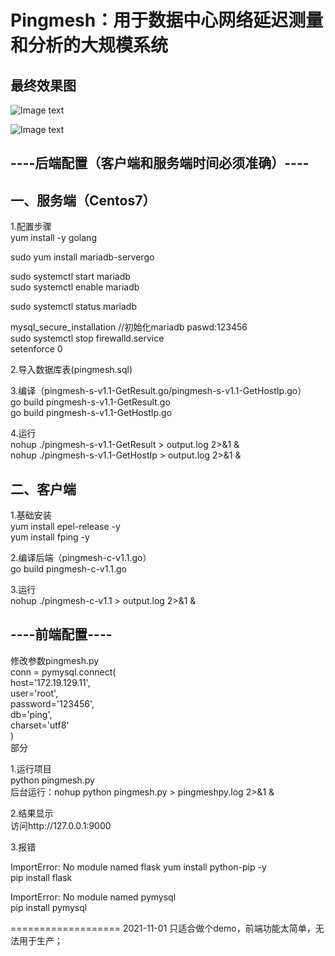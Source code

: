 Pingmesh：用于数据中心网络延迟测量和分析的大规模系统
====

最终效果图
-
![Image text](https://github.com/aprilmadaha/pingmesh/blob/master/pingmesh-image/effect%20picture.png)<br>

![Image text](https://github.com/aprilmadaha/pingmesh/blob/master/pingmesh-image/pingmesh-architecture.png)<br>

----后端配置（客户端和服务端时间必须准确）----<br>
-
一、服务端（Centos7）<br>
-
1.配置步骤<br>
yum install -y golang<br>

sudo yum install mariadb-servergo

sudo systemctl start mariadb<br>
sudo systemctl enable mariadb

sudo systemctl status mariadb


mysql_secure_installation //初始化mariadb paswd:123456<br>
sudo systemctl stop firewalld.service<br>
setenforce 0<br>

2.导入数据库表(pingmesh.sql)

3.编译（pingmesh-s-v1.1-GetResult.go/pingmesh-s-v1.1-GetHostIp.go）<br>
go build pingmesh-s-v1.1-GetResult.go<br>
go build pingmesh-s-v1.1-GetHostIp.go<br>

4.运行<br>
nohup ./pingmesh-s-v1.1-GetResult > output.log 2>&1 &<br>
nohup ./pingmesh-s-v1.1-GetHostIp > output.log 2>&1 &<br>

二、客户端<br>
-
1.基础安装<br>
yum install epel-release -y<br>
yum install fping -y<br>

2.编译后端（pingmesh-c-v1.1.go）<br>
go build pingmesh-c-v1.1.go<br>

3.运行<br>
nohup ./pingmesh-c-v1.1 > output.log 2>&1 &<br>

----前端配置----<br>
-
修改参数pingmesh.py<br>
conn = pymysql.connect(<br>
    host='172.19.129.11',<br>
    user='root',<br>
    password='123456',<br>
    db='ping',<br>
    charset='utf8'<br>
)<br>
部分<br>


1.运行项目<br>
python pingmesh.py<br>
后台运行：nohup  python pingmesh.py > pingmeshpy.log 2>&1 &

2.结果显示<br>
访问http://127.0.0.1:9000<br>

3.报错

ImportError: No module named flask
yum install python-pip -y<br>
pip install flask

ImportError: No module named pymysql<br>
 pip install pymysql


===================
2021-11-01 只适合做个demo，前端功能太简单，无法用于生产；
